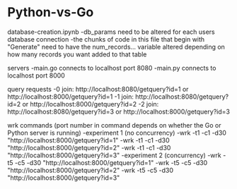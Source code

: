 # Python-vs-Go

database-creation.ipynb
    -db_params need to be altered for each users database connection
    -the chunks of code in this file that begin with "Generate" need to have the num_records... variable altered depending on how many records you want added to that table

servers
    -main.go connects to localhost port 8080
    -main.py connects to localhost port 8000

query requests
    -0 join: http://localhost:8080/getquery?id=1 or http://localhost:8000/getquery?id=1
    -1 join: http://localhost:8080/getquery?id=2 or http://localhost:8000/getquery?id=2
    -2 join: http://localhost:8080/getquery?id=3 or http://localhost:8000/getquery?id=3

wrk commands (port number in command depends on whether the Go or Python server is running)
    -experiment 1 (no concurrency)
        -wrk -t1 -c1 -d30 "http://localhost:8000/getquery?id=1" 
        -wrk -t1 -c1 -d30 "http://localhost:8000/getquery?id=2"
        -wrk -t1 -c1 -d30 "http://localhost:8000/getquery?id=3"
    -experiment 2 (concurrency)
        -wrk -t5 -c5 -d30 "http://localhost:8000/getquery?id=1"
        -wrk -t5 -c5 -d30 "http://localhost:8000/getquery?id=2"
        -wrk -t5 -c5 -d30 "http://localhost:8000/getquery?id=3"